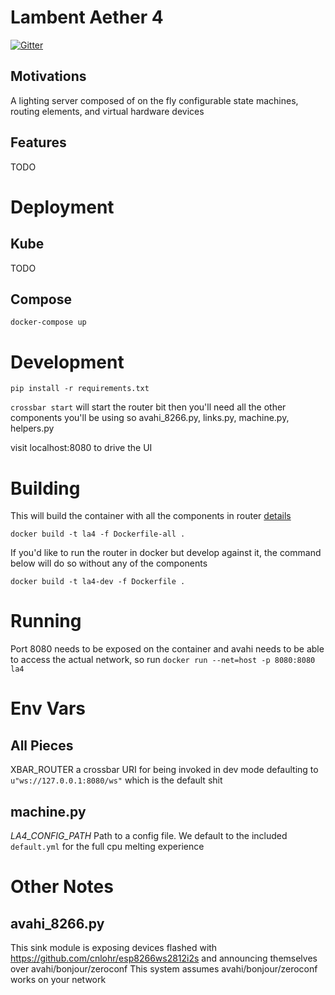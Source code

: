 # Lambent Aether 4

[![Gitter](https://badges.gitter.im/Lambentri/community.svg)](https://gitter.im/Lambentri/community?utm_source=badge&utm_medium=badge&utm_campaign=pr-badge)

## Motivations

A lighting server composed of on the fly configurable state machines, routing elements, and virtual hardware devices

## Features

TODO

# Deployment


## Kube

TODO

## Compose

`docker-compose up`

# Development

`pip install -r requirements.txt`

`crossbar start` will start the router bit
then you'll need all the other components you'll be using
so avahi_8266.py, links.py, machine.py, helpers.py

visit localhost:8080 to drive the UI

# Building

This will build the container with all the components in router [details](https://crossbar.io/docs/Container-Configuration/)

`docker build -t la4 -f Dockerfile-all . `

If you'd like to run the router in docker but develop against it, the command below will do so without any of the components

`docker build -t la4-dev -f Dockerfile . `


# Running

Port 8080 needs to be exposed on the container and avahi needs to be able to access the actual network, so run `docker run --net=host -p 8080:8080 la4`

# Env Vars

## All Pieces

XBAR_ROUTER a crossbar URI for being invoked in dev mode defaulting to `u"ws://127.0.0.1:8080/ws"` which is the default shit

## machine.py

*LA4_CONFIG_PATH* Path to a config file. We default to the included `default.yml` for the full cpu melting experience

# Other Notes

## avahi_8266.py

This sink module is exposing devices flashed with https://github.com/cnlohr/esp8266ws2812i2s and announcing themselves over avahi/bonjour/zeroconf
This system assumes avahi/bonjour/zeroconf works on your network
